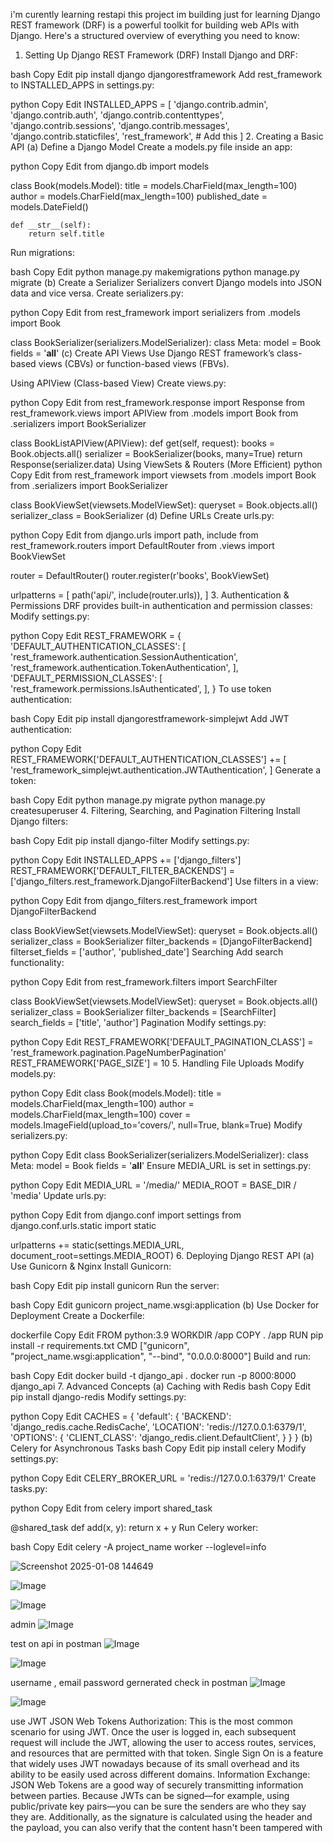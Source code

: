 i'm curently learning restapi this project im building just for learning
Django REST framework (DRF) is a powerful toolkit for building web APIs with Django. Here's a structured overview of everything you need to know:

1. Setting Up Django REST Framework (DRF)
Install Django and DRF:

bash
Copy
Edit
pip install django djangorestframework
Add rest_framework to INSTALLED_APPS in settings.py:

python
Copy
Edit
INSTALLED_APPS = [
    'django.contrib.admin',
    'django.contrib.auth',
    'django.contrib.contenttypes',
    'django.contrib.sessions',
    'django.contrib.messages',
    'django.contrib.staticfiles',
    'rest_framework',  # Add this
]
2. Creating a Basic API
(a) Define a Django Model
Create a models.py file inside an app:

python
Copy
Edit
from django.db import models

class Book(models.Model):
    title = models.CharField(max_length=100)
    author = models.CharField(max_length=100)
    published_date = models.DateField()

    def __str__(self):
        return self.title
Run migrations:

bash
Copy
Edit
python manage.py makemigrations
python manage.py migrate
(b) Create a Serializer
Serializers convert Django models into JSON data and vice versa.
Create serializers.py:

python
Copy
Edit
from rest_framework import serializers
from .models import Book

class BookSerializer(serializers.ModelSerializer):
    class Meta:
        model = Book
        fields = '__all__'
(c) Create API Views
Use Django REST framework’s class-based views (CBVs) or function-based views (FBVs).

Using APIView (Class-based View)
Create views.py:

python
Copy
Edit
from rest_framework.response import Response
from rest_framework.views import APIView
from .models import Book
from .serializers import BookSerializer

class BookListAPIView(APIView):
    def get(self, request):
        books = Book.objects.all()
        serializer = BookSerializer(books, many=True)
        return Response(serializer.data)
Using ViewSets & Routers (More Efficient)
python
Copy
Edit
from rest_framework import viewsets
from .models import Book
from .serializers import BookSerializer

class BookViewSet(viewsets.ModelViewSet):
    queryset = Book.objects.all()
    serializer_class = BookSerializer
(d) Define URLs
Create urls.py:

python
Copy
Edit
from django.urls import path, include
from rest_framework.routers import DefaultRouter
from .views import BookViewSet

router = DefaultRouter()
router.register(r'books', BookViewSet)

urlpatterns = [
    path('api/', include(router.urls)),
]
3. Authentication & Permissions
DRF provides built-in authentication and permission classes:
Modify settings.py:

python
Copy
Edit
REST_FRAMEWORK = {
    'DEFAULT_AUTHENTICATION_CLASSES': [
        'rest_framework.authentication.SessionAuthentication',
        'rest_framework.authentication.TokenAuthentication',
    ],
    'DEFAULT_PERMISSION_CLASSES': [
        'rest_framework.permissions.IsAuthenticated',
    ],
}
To use token authentication:

bash
Copy
Edit
pip install djangorestframework-simplejwt
Add JWT authentication:

python
Copy
Edit
REST_FRAMEWORK['DEFAULT_AUTHENTICATION_CLASSES'] += [
    'rest_framework_simplejwt.authentication.JWTAuthentication',
]
Generate a token:

bash
Copy
Edit
python manage.py migrate
python manage.py createsuperuser
4. Filtering, Searching, and Pagination
Filtering
Install Django filters:

bash
Copy
Edit
pip install django-filter
Modify settings.py:

python
Copy
Edit
INSTALLED_APPS += ['django_filters']
REST_FRAMEWORK['DEFAULT_FILTER_BACKENDS'] = ['django_filters.rest_framework.DjangoFilterBackend']
Use filters in a view:

python
Copy
Edit
from django_filters.rest_framework import DjangoFilterBackend

class BookViewSet(viewsets.ModelViewSet):
    queryset = Book.objects.all()
    serializer_class = BookSerializer
    filter_backends = [DjangoFilterBackend]
    filterset_fields = ['author', 'published_date']
Searching
Add search functionality:

python
Copy
Edit
from rest_framework.filters import SearchFilter

class BookViewSet(viewsets.ModelViewSet):
    queryset = Book.objects.all()
    serializer_class = BookSerializer
    filter_backends = [SearchFilter]
    search_fields = ['title', 'author']
Pagination
Modify settings.py:

python
Copy
Edit
REST_FRAMEWORK['DEFAULT_PAGINATION_CLASS'] = 'rest_framework.pagination.PageNumberPagination'
REST_FRAMEWORK['PAGE_SIZE'] = 10
5. Handling File Uploads
Modify models.py:

python
Copy
Edit
class Book(models.Model):
    title = models.CharField(max_length=100)
    author = models.CharField(max_length=100)
    cover = models.ImageField(upload_to='covers/', null=True, blank=True)
Modify serializers.py:

python
Copy
Edit
class BookSerializer(serializers.ModelSerializer):
    class Meta:
        model = Book
        fields = '__all__'
Ensure MEDIA_URL is set in settings.py:

python
Copy
Edit
MEDIA_URL = '/media/'
MEDIA_ROOT = BASE_DIR / 'media'
Update urls.py:

python
Copy
Edit
from django.conf import settings
from django.conf.urls.static import static

urlpatterns += static(settings.MEDIA_URL, document_root=settings.MEDIA_ROOT)
6. Deploying Django REST API
(a) Use Gunicorn & Nginx
Install Gunicorn:

bash
Copy
Edit
pip install gunicorn
Run the server:

bash
Copy
Edit
gunicorn project_name.wsgi:application
(b) Use Docker for Deployment
Create a Dockerfile:

dockerfile
Copy
Edit
FROM python:3.9
WORKDIR /app
COPY . /app
RUN pip install -r requirements.txt
CMD ["gunicorn", "project_name.wsgi:application", "--bind", "0.0.0.0:8000"]
Build and run:

bash
Copy
Edit
docker build -t django_api .
docker run -p 8000:8000 django_api
7. Advanced Concepts
(a) Caching with Redis
bash
Copy
Edit
pip install django-redis
Modify settings.py:

python
Copy
Edit
CACHES = {
    'default': {
        'BACKEND': 'django_redis.cache.RedisCache',
        'LOCATION': 'redis://127.0.0.1:6379/1',
        'OPTIONS': {
            'CLIENT_CLASS': 'django_redis.client.DefaultClient',
        }
    }
}
(b) Celery for Asynchronous Tasks
bash
Copy
Edit
pip install celery
Modify settings.py:

python
Copy
Edit
CELERY_BROKER_URL = 'redis://127.0.0.1:6379/1'
Create tasks.py:

python
Copy
Edit
from celery import shared_task

@shared_task
def add(x, y):
    return x + y
Run Celery worker:

bash
Copy
Edit
celery -A project_name worker --loglevel=info



![Screenshot 2025-01-08 144649](https://github.com/user-attachments/assets/585879c8-a726-4592-ab96-d85a7afda9af)

![Image](https://github.com/user-attachments/assets/940286ac-4c24-4651-ae6e-88a7998870c5)

![Image](https://github.com/user-attachments/assets/028c27a9-eef0-45e7-abe6-889edf3c5fcb)

admin 
![Image](https://github.com/user-attachments/assets/46930292-3157-4d0c-9236-0553e84709bf)


test on api in postman
![Image](https://github.com/user-attachments/assets/83e57b14-5273-4d3a-bace-fb9d78e4f7e4)

![Image](https://github.com/user-attachments/assets/83e57b14-5273-4d3a-bace-fb9d78e4f7e4)


username , email  password gernerated check in postman
![Image](https://github.com/user-attachments/assets/d2928250-7e16-4687-95b0-85a9c1eceacf)


![Image](https://github.com/user-attachments/assets/d2928250-7e16-4687-95b0-85a9c1eceacf)




use JWT JSON Web Tokens
Authorization: This is the most common scenario for using JWT. Once the user is logged in, each subsequent request will include the JWT, allowing the user to access routes, services, and resources that are permitted with that token. Single Sign On is a feature that widely uses JWT nowadays because of its small overhead and its ability to be easily used across different domains.
Information Exchange: JSON Web Tokens are a good way of securely transmitting information between parties. Because JWTs can be signed—for example, using public/private key pairs—you can be sure the senders are who they say they are. Additionally, as the signature is calculated using the header and the payload, you can also verify that the content hasn't been tampered with
